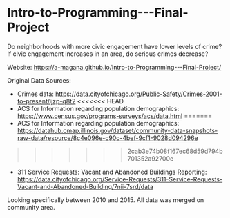 # Intro-to-Programming---Final-Project
Do neighborhoods with more civic engagement have lower levels of crime? If civic engagement increases in an area, do serious crimes decrease? 

Website: https://a-magana.github.io/Intro-to-Programming---Final-Project/

Original Data Sources:
- Crimes data: https://data.cityofchicago.org/Public-Safety/Crimes-2001-to-present/ijzp-q8t2 
<<<<<<< HEAD
- ACS for Information regarding population demographics: https://www.census.gov/programs-surveys/acs/data.html
=======
- ACS for Information regarding population demographics: https://datahub.cmap.illinois.gov/dataset/community-data-snapshots-raw-data/resource/8c4e096e-c90c-4bef-9cf1-9028d094296e
>>>>>>> 2cab3e74b08f167ec68d59d794b701352a92700e
- 311 Service Requests: Vacant and Abandoned Buildings Reporting: https://data.cityofchicago.org/Service-Requests/311-Service-Requests-Vacant-and-Abandoned-Building/7nii-7srd/data

Looking specifically between 2010 and 2015. All data was merged on community area. 

